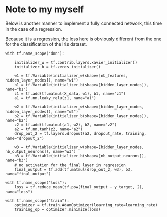 # Note to my myself

Below is another manner to implement a fully connected network,
this time in the case of a regression.

Because it is a regression, the loss here is obviously different
from the one for the classification of the Iris dataset.

~~~~
with tf.name_scope("dnn"):    
    
    initializer_w = tf.contrib.layers.xavier_initializer()
    initializer_b = tf.zeros_initializer()    
    
    w1 = tf.Variable(initializer_w(shape=[nb_features, hidden_layer_nodes]), name="w1")
    b1 = tf.Variable(initializer_b(shape=[hidden_layer_nodes]), name="b1")
    z1 = tf.add(tf.matmul(X_data, w1), b1, name="z1")
    a1 = tf.nn.leaky_relu(z1, name="a1")
    
    w2 = tf.Variable(initializer_w(shape=[hidden_layer_nodes, hidden_layer_nodes]), name="w2")
    b2 = tf.Variable(initializer_b(shape=[hidden_layer_nodes]), name="b2")
    z2 = tf.add(tf.matmul(a1, w2), b2, name="z2")
    a2 = tf.nn.tanh(z2, name="a2")
    drop_out_2 = tf.layers.dropout(a2, dropout_rate, training, name="dropout_2")   
    
    w3 = tf.Variable(initializer_w(shape=[hidden_layer_nodes, nb_output_neurons]), name="w3")
    b3 = tf.Variable(initializer_b(shape=[nb_output_neurons]), name="b3")
    # no activation for the final layer in regression
    final_output = tf.add(tf.matmul(drop_out_2, w3), b3, name="final_output")
  
with tf.name_scope("loss"):
    loss = tf.reduce_mean(tf.pow(final_output - y_target, 2), name="loss")
  
with tf.name_scope("train"):
    optimizer = tf.train.AdamOptimizer(learning_rate=learning_rate)
    training_op = optimizer.minimize(loss)
~~~~
